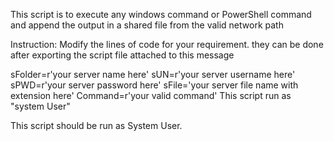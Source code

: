 This script is to execute any windows command or PowerShell command and append the output in a shared file from the valid network path

Instruction:
Modify the lines of code for your requirement. they can be done after exporting the script file attached to this message

sFolder=r'your server name here'
sUN=r'your server username here'
sPWD=r'your server password here'
sFile='your server file name with extension here'
Command=r'your valid command'
This script run as  "system  User"

 

This script should be run as System User.